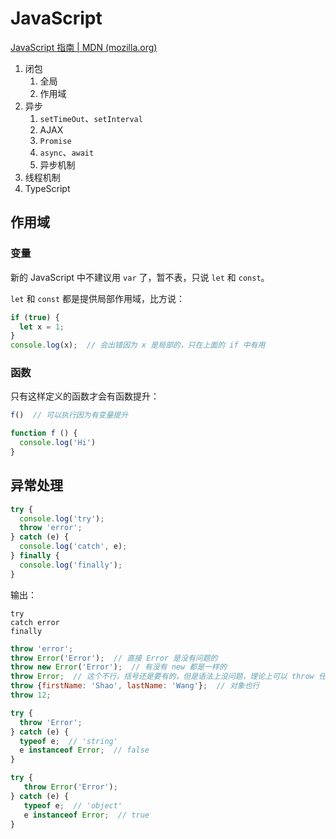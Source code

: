 # JavaScript

[JavaScript 指南 | MDN (mozilla.org)](https://developer.mozilla.org/zh-CN/docs/orphaned/Web/JavaScript/Guide)

1. 闭包
    1. 全局
    1. 作用域
1. 异步
    1. `setTimeOut`、`setInterval`
    1. AJAX
    1. `Promise`
    1. `async`、`await`
    1. 异步机制
1. 线程机制
1. TypeScript


## 作用域

### 变量

新的 JavaScript 中不建议用 `var` 了，暂不表，只说 `let` 和 `const`。

`let` 和 `const` 都是提供局部作用域，比方说：

```javascript
if (true) {
  let x = 1;
}
console.log(x);  // 会出错因为 x 是局部的，只在上面的 if 中有用
```

### 函数

只有这样定义的函数才会有函数提升：

```javascript
f()  // 可以执行因为有变量提升

function f () {
  console.log('Hi')
}
```

## 异常处理

```javascript
try {
  console.log('try');
  throw 'error';
} catch (e) {
  console.log('catch', e);
} finally {
  console.log('finally');
}
```

输出：

```text
try
catch error
finally
```

```javascript
throw 'error';
throw Error('Error');  // 直接 Error 是没有问题的
throw new Error('Error');  // 有没有 new 都是一样的
throw Error;  // 这个不行，括号还是要有的，但是语法上没问题，理论上可以 throw 任何东西
throw {firstName: 'Shao', lastName: 'Wang'};  // 对象也行
throw 12;

try {
  throw 'Error';
} catch (e) {
  typeof e;  // 'string'
  e instanceof Error;  // false
}

try {
   throw Error('Error');
} catch (e) {
   typeof e;  // 'object'
   e instanceof Error;  // true
}
```
